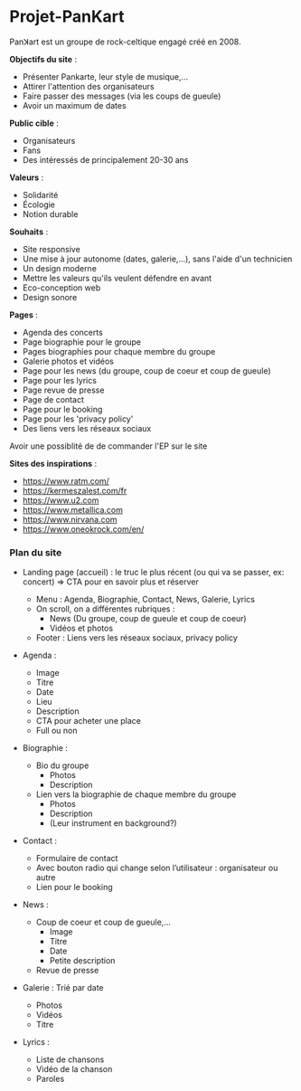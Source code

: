 # Projet-PanKart

Panꓘart est un groupe de rock-celtique engagé créé en 2008.

**Objectifs du site** : 
- Présenter Pankarte, leur style de musique,...
- Attirer l'attention des organisateurs
- Faire passer des messages (via les coups de gueule)
- Avoir un maximum de dates

**Public cible** : 
- Organisateurs
- Fans
- Des intéressés de principalement 20-30 ans 

**Valeurs** : 
- Solidarité
- Écologie
- Notion durable

**Souhaits** : 
- Site responsive
- Une mise à jour autonome (dates, galerie,...), sans l'aide d'un technicien
- Un design moderne
- Mettre les valeurs qu'ils veulent défendre en avant
- Eco-conception web
- Design sonore

**Pages** : 
- Agenda des concerts 
- Page biographie pour le groupe
- Pages biographies pour chaque membre du groupe
- Galerie photos et vidéos
- Page pour les news (du groupe, coup de coeur et coup de gueule)
- Page pour les lyrics
- Page revue de presse
- Page de contact
- Page pour le booking
- Page pour les 'privacy policy'
- Des liens vers les réseaux sociaux

Avoir une possiblité de de commander l'EP sur le site

**Sites des inspirations** :
- https://www.ratm.com/
- https://kermeszalest.com/fr
- https://www.u2.com
- https://www.metallica.com
- https://www.nirvana.com
- https://www.oneokrock.com/en/


### Plan du site

- Landing page (accueil) : le truc le plus récent (ou qui va se passer, ex: concert)
    => CTA pour en savoir plus et réserver
  - Menu : Agenda, Biographie, Contact, News, Galerie, Lyrics
  - On scroll, on a différentes rubriques :
    - News (Du groupe, coup de gueule et coup de coeur)
    - Vidéos et photos
  - Footer : Liens vers les réseaux sociaux, privacy policy
  
- Agenda : 
  - Image
  - Titre
  - Date
  - Lieu
  - Description
  - CTA pour acheter une place
  - Full ou non
- Biographie :
  - Bio du groupe
    - Photos
    - Description
  - Lien vers la biographie de chaque membre du groupe
    - Photos
    - Description
    - (Leur instrument en background?)
- Contact : 
  - Formulaire de contact
  - Avec bouton radio qui change selon l’utilisateur : organisateur ou autre
  - Lien pour le booking
- News : 
  - Coup de coeur et coup de gueule,…
    - Image
    - Titre
    - Date
    - Petite description
  - Revue de presse
- Galerie : Trié par date
  - Photos 
  - Vidéos
  - Titre
- Lyrics :
    - Liste de chansons
    - Vidéo de la chanson
    - Paroles 
